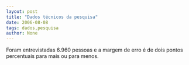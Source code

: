 ```yaml
---
layout: post
title: "Dados técnicos da pesquisa"
date: 2006-08-08
tags: dados,pesquisa
author: None
---
```

Foram entrevistadas 6.960 pessoas e a margem de erro é de dois pontos percentuais para mais&nbsp;ou para menos. 